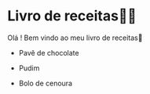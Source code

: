 # Livro de receitas:man_cook:

 Olá ! Bem vindo ao meu livro de receitas:orange_book:

- Pavê de chocolate

- Pudim

-  Bolo de cenoura
